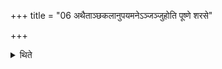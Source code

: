 +++
title = "06 अथैताञ्छकलानुपयमनेऽञ्जञ्जुहोति पूष्णे शरसे"

+++

<details><summary>थिते</summary>

अथैताञ्छकलानुपयमनेऽञ्जञ्जुहोति पूष्णे शरसे स्वाहेत्येतैः प्रतिमन्त्रम् ६
</details>
